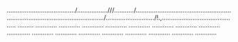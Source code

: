 ....................................../.................///.........../.........................................................................................................../.........................../!.,........................................... .........
............
............
............
............
............
............
............
............
.............
............
............
............
............
............
............
............
............


